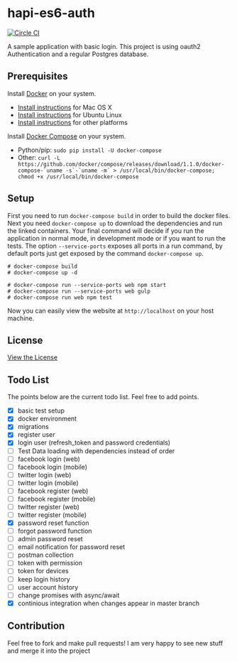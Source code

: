 # hapi-es6-auth

[![Circle CI](https://circleci.com/gh/cglantschnig/hapi-es6-auth/tree/master.svg?style=shield)](https://circleci.com/gh/cglantschnig/hapi-es6-auth/tree/master)

A sample application with basic login. This project is using oauth2 Authentication
and a regular Postgres database.

## Prerequisites

Install [Docker](https://www.docker.com/) on your system.

* [Install instructions](https://docs.docker.com/installation/mac/) for Mac OS X
* [Install instructions](https://docs.docker.com/installation/ubuntulinux/) for Ubuntu Linux
* [Install instructions](https://docs.docker.com/installation/) for other platforms

Install [Docker Compose](http://docs.docker.com/compose/) on your system.

* Python/pip: `sudo pip install -U docker-compose`
* Other: ``curl -L https://github.com/docker/compose/releases/download/1.1.0/docker-compose-`uname -s`-`uname -m` > /usr/local/bin/docker-compose; chmod +x /usr/local/bin/docker-compose``

## Setup

First you need to run `docker-compose build` in order to build the docker files.
Next you need `docker-compose up` to download the dependencies and run the linked
containers. Your final command will decide if you run the application in normal mode,
in development mode or if you want to run the tests. The option `--service-ports`
exposes all ports in a run command, by default ports just get exposed by the command
`docker-compose up`.

    # docker-compose build
    # docker-compose up -d

    # docker-compose run --service-ports web npm start
    # docker-compose run --service-ports web gulp
    # docker-compose run web npm test

Now you can easily view the website at `http://localhost` on your host machine.

## License

[View the License](LICENSE)

## Todo List

The points below are the current todo list. Feel free to add points.

 - [x] basic test setup
 - [x] docker environment
 - [x] migrations
 - [x] register user
 - [x] login user (refresh_token and password credentials)
 - [ ] Test Data loading with dependencies instead of order
 - [ ] facebook login (web)
 - [ ] facebook login (mobile)
 - [ ] twitter login (web)
 - [ ] twitter login (mobile)
 - [ ] facebook register (web)
 - [ ] facebook register (mobile)
 - [ ] twitter register (web)
 - [ ] twitter register (mobile)
 - [x] password reset function
 - [ ] forgot password function
 - [ ] admin password reset
 - [ ] email notification for password reset
 - [ ] postman collection
 - [ ] token with permission
 - [ ] token for devices
 - [ ] keep login history
 - [ ] user account history
 - [ ] change promises with async/await
 - [x] continious integration when changes appear in master branch

## Contribution

Feel free to fork and make pull requests! I am very happy to see new stuff and
merge it into the project
